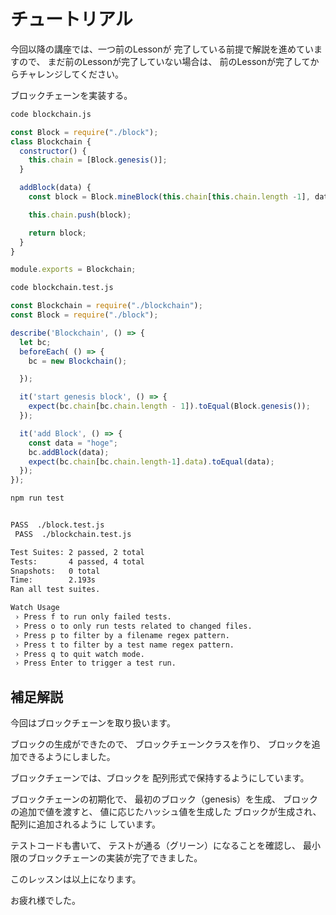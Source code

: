 # チュートリアル

今回以降の講座では、一つ前のLessonが
完了している前提で解説を進めていますので、
まだ前のLessonが完了していない場合は、
前のLessonが完了してからチャレンジしてください。

ブロックチェーンを実装する。

``` bash terminal
code blockchain.js
```

``` js blockchain.js
const Block = require("./block");
class Blockchain {
  constructor() {
    this.chain = [Block.genesis()];
  }

  addBlock(data) {
    const block = Block.mineBlock(this.chain[this.chain.length -1], data);

    this.chain.push(block);

    return block;
  }
}

module.exports = Blockchain;

```

``` bash terminal
code blockchain.test.js
```

``` js blockchain.test.js
const Blockchain = require("./blockchain");
const Block = require("./block");

describe('Blockchain', () => {
  let bc;
  beforeEach( () => {
    bc = new Blockchain();

  });

  it('start genesis block', () => {
    expect(bc.chain[bc.chain.length - 1]).toEqual(Block.genesis());
  });

  it('add Block', () => {
    const data = "hoge";
    bc.addBlock(data);
    expect(bc.chain[bc.chain.length-1].data).toEqual(data);
  });
});
```

``` bash terminal
npm run test
```

``` bash terminal result

PASS  ./block.test.js
 PASS  ./blockchain.test.js

Test Suites: 2 passed, 2 total
Tests:       4 passed, 4 total
Snapshots:   0 total
Time:        2.193s
Ran all test suites.

Watch Usage
 › Press f to run only failed tests.
 › Press o to only run tests related to changed files.
 › Press p to filter by a filename regex pattern.
 › Press t to filter by a test name regex pattern.
 › Press q to quit watch mode.
 › Press Enter to trigger a test run.
```


## 補足解説

今回はブロックチェーンを取り扱います。

ブロックの生成ができたので、
ブロックチェーンクラスを作り、
ブロックを追加できるようにしました。

ブロックチェーンでは、ブロックを
配列形式で保持するようにしています。

ブロックチェーンの初期化で、
最初のブロック（genesis）を生成、
ブロックの追加で値を渡すと、
値に応じたハッシュ値を生成した
ブロックが生成され、配列に追加されるように
しています。

テストコードも書いて、
テストが通る（グリーン）になることを確認し、
最小限のブロックチェーンの実装が完了できました。

このレッスンは以上になります。

お疲れ様でした。
